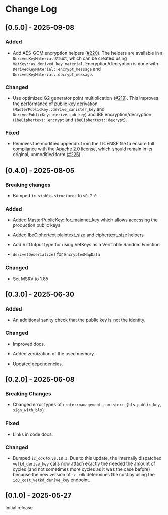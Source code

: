 # Change Log

## [0.5.0] - 2025-09-08

### Added

- Add AES-GCM encryption helpers ([#220](https://github.com/dfinity/vetkeys/pull/220)). The helpers are available in a `DerivedKeyMaterial` struct, which can be created using `VetKey::as_derived_key_material`. Encryption/decryption is done with `DerivedKeyMaterial::encrypt_message` and `DerivedKeyMaterial::decrypt_message`.

### Changed

- Use optimized G2 generator point multiplication ([#219](https://github.com/dfinity/vetkeys/pull/219)). This improves the performance of public key derivation (`MasterPublicKey::derive_canister_key` and `DerivedPublicKey::derive_sub_key`) and IBE encryption/decryption (`IbeCiphertext::encrypt` and `IbeCiphertext::decrypt`).

### Fixed

- Removes the modified appendix from the LICENSE file to ensure full compliance with the Apache 2.0 license, which should remain in its original, unmodified form ([#225](https://github.com/dfinity/vetkeys/pull/225)).

## [0.4.0] - 2025-08-05

### Breaking changes

- Bumped `ic-stable-structures` to `v0.7.0`.

### Added

- Added MasterPublicKey::for_mainnet_key which allows accessing the production public keys

- Added IbeCiphertext plaintext_size and ciphertext_size helpers

- Add VrfOutput type for using VetKeys as a Verifiable Random Function

- `derive(Deserialize)` for `EncryptedMapData`

### Changed

- Set MSRV to 1.85

## [0.3.0] - 2025-06-30

### Added

- An additional sanity check that the public key is not the identity.

### Changed

- Improved docs.

- Added zeroization of the used memory.

- Updated dependencies.

## [0.2.0] - 2025-06-08

### Breaking Changes

- Changed error types of `crate::management_canister::{bls_public_key, sign_with_bls}`.

### Fixed

- Links in code docs.

### Changed

- Bumped `ic_cdk` to `v0.18.3`. Due to this update, the internally dispatched `vetkd_derive_key` calls now attach exactly the needed the amount of cycles (and not sometimes more cycles as it was the case before) because the new version of `ic_cdk` determines the cost by using the `ic0_cost_vetkd_derive_key` endpoint.

## [0.1.0] - 2025-05-27

Initial release
